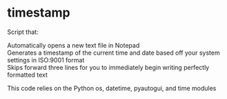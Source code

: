 # timestamp

Script that: 

Automatically opens a new text file in Notepad <br />
Generates a timestamp of the current time and date based off your system settings in ISO:9001 format <br />
Skips forward three lines for you to immediately begin writing perfectly formatted text <br />

This code relies on the Python os, datetime, pyautogui, and time modules
